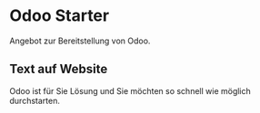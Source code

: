 # Odoo Starter

Angebot zur Bereitstellung von Odoo.

## Text auf Website

Odoo ist für Sie Lösung und Sie möchten so schnell wie möglich durchstarten.